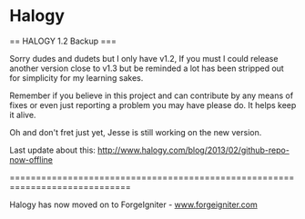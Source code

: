 Halogy
======

 == HALOGY 1.2 Backup ===

 Sorry dudes and dudets but I only have v1.2, If you must I could release
 another version close to v1.3 but be reminded a lot has been stripped out 
 for simplicity for my learning sakes.
 
 Remember if you believe in this project and can contribute by any means of fixes
 or even just reporting a problem you may have please do. It helps keep it alive.
 
 Oh and don't fret just yet, Jesse is still working on the new version.
 
 Last update about this:
 http://www.halogy.com/blog/2013/02/github-repo-now-offline


 =============================================================================
 
 Halogy has now moved on to ForgeIgniter - www.forgeigniter.com
